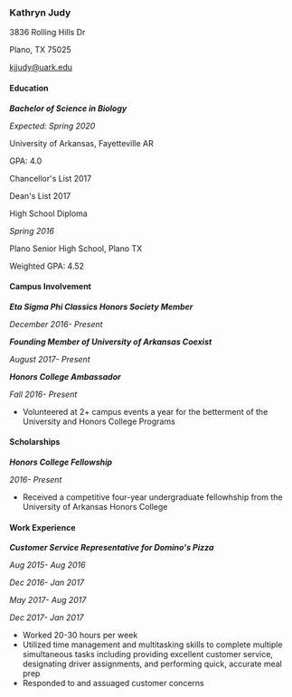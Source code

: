 ### Kathryn Judy

3836 Rolling Hills Dr                                                                                         

Plano, TX 75025

<kjjudy@uark.edu> 



#### Education

***Bachelor of Science in Biology***

*Expected: Spring 2020*                                                             

University of Arkansas, Fayetteville AR

GPA: 4.0

Chancellor's List 2017

Dean's List 2017



High School Diploma    

*Spring 2016*

Plano Senior High School, Plano TX

Weighted GPA: 4.52



#### Campus Involvement

***Eta Sigma Phi Classics Honors Society Member***  

*December 2016- Present*

***Founding Member of University of Arkansas Coexist*** 

*August 2017- Present*

***Honors College Ambassador*** 

*Fall 2016- Present*

* Volunteered at 2+ campus events a year for the betterment of the University and Honors College Programs



#### Scholarships

***Honors College Fellowship***      

*2016- Present*

* Received a competitive four-year undergraduate fellowhship from the University of Arkansas      Honors College



#### Work Experience

***Customer Service Representative for Domino's Pizza*** 

*Aug 2015- Aug 2016*

*Dec 2016- Jan 2017*

*May 2017- Aug 2017*

*Dec 2017- Jan 2017*

* Worked 20-30 hours per week
* Utilized time management and multitasking skills to complete multiple simultaneous tasks including providing excellent customer service, designating driver assignments, and performing quick, accurate meal prep
* Responded to and assuaged customer concerns

